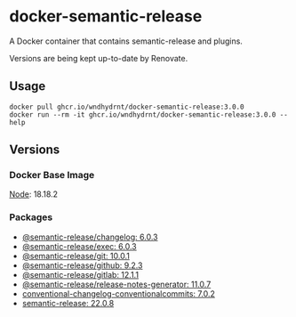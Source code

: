 # docker-semantic-release

A Docker container that contains semantic-release and plugins.

Versions are being kept up-to-date by Renovate.

## Usage

```shell
docker pull ghcr.io/wndhydrnt/docker-semantic-release:3.0.0
docker run --rm -it ghcr.io/wndhydrnt/docker-semantic-release:3.0.0 --help
```

## Versions

### Docker Base Image

[Node](https://hub.docker.com/_/node): 18.18.2

### Packages

- [@semantic-release/changelog: 6.0.3](https://www.npmjs.com/package/@semantic-release/changelog/v/6.0.3)
- [@semantic-release/exec: 6.0.3](https://www.npmjs.com/package/@semantic-release/exec/v/6.0.3)
- [@semantic-release/git: 10.0.1](https://www.npmjs.com/package/@semantic-release/git/v/10.0.1)
- [@semantic-release/github: 9.2.3](https://www.npmjs.com/package/@semantic-release/github/v/9.2.3)
- [@semantic-release/gitlab: 12.1.1](https://www.npmjs.com/package/@semantic-release/gitlab/v/12.1.1)
- [@semantic-release/release-notes-generator: 11.0.7](https://www.npmjs.com/package/@semantic-release/release-notes-generator/v/11.0.7)
- [conventional-changelog-conventionalcommits: 7.0.2](https://www.npmjs.com/package/conventional-changelog-conventionalcommits/v/7.0.2)
- [semantic-release: 22.0.8](https://www.npmjs.com/package/semantic-release/v/22.0.8)
